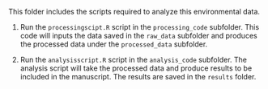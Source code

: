 This folder includes the scripts required to analyze this environmental data. 

1. Run the `processingscipt.R` script in the `processing_code` subfolder. This code will inputs the data saved in the `raw_data` subfolder and produces the processed data under the `processed_data` subfolder.

2. Run the `analysisscript.R` script in the `analysis_code` subfolder. The analysis script will take the processed data and produce results to be included in the manuscript. The results are saved in the `results` folder.
